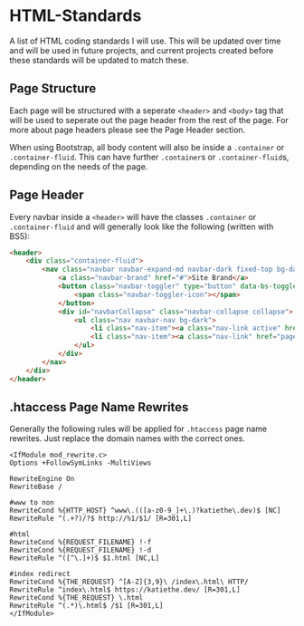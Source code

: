 # HTML-Standards
A list of HTML coding standards I will use. This will be updated over time and will be used in future projects, and current projects created before these standards will be updated to match these.

## Page Structure
Each page will be structured with a seperate `<header>` and `<body>` tag that will be used to seperate out the page header from the rest of the page. For more about page headers please see the Page Header section.

When using Bootstrap, all body content will also be inside a `.container` or `.container-fluid`. This can have further `.container`s or `.container-fluid`s, depending on the needs of the page.

## Page Header
Every navbar inside a `<header>` will have the classes `.container` or `.container-fluid` and will generally look like the following (written with BS5):
```html
<header>
    <div class="container-fluid">
        <nav class="navbar navbar-expand-md navbar-dark fixed-top bg-dark">
            <a class="navbar-brand" href="#">Site Brand</a>
            <button class="navbar-toggler" type="button" data-bs-toggle="collapse" data-bs-target="#navbarCollapse" aria-controls="navbarCollapse" aria-expanded="false" aria-label="Toggle navigation">
                <span class="navbar-toggler-icon"></span>
            </button>
            <div id="navbarCollapse" class="navbar-collapse collapse">
                <ul class="nav navbar-nav bg-dark">
                    <li class="nav-item"><a class="nav-link active" href="#">Current Page</a></li>
                    <li class="nav-item"><a class="nav-link" href="page2.html">New Page</a></li>
                </ul>
            </div>
        </nav>
    </div>
</header>
```

## .htaccess Page Name Rewrites
Generally the following rules will be applied for `.htaccess` page name rewrites. Just replace the domain names with the correct ones.
```
<IfModule mod_rewrite.c> 
Options +FollowSymLinks -MultiViews

RewriteEngine On 
RewriteBase /

#www to non
RewriteCond %{HTTP_HOST} ^www\.(([a-z0-9_]+\.)?katiethe\.dev)$ [NC]
RewriteRule ^(.+?)/?$ http://%1/$1/ [R=301,L]

#html
RewriteCond %{REQUEST_FILENAME} !-f 
RewriteCond %{REQUEST_FILENAME} !-d 
RewriteRule ^([^\.]+)$ $1.html [NC,L]

#index redirect 
RewriteCond %{THE_REQUEST} ^[A-Z]{3,9}\ /index\.html\ HTTP/ 
RewriteRule ^index\.html$ https://katiethe.dev/ [R=301,L]
RewriteCond %{THE_REQUEST} \.html 
RewriteRule ^(.*)\.html$ /$1 [R=301,L]
</IfModule>
```
